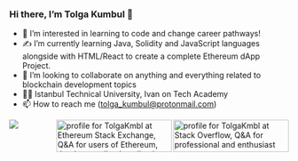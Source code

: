 ### Hi there, I’m Tolga Kumbul 👋

- 👀 I’m interested in learning to code and change career pathways!
- ✍ I’m currently learning Java, Solidity and JavaScript languages alongside with HTML/React to create a complete Ethereum dApp Project.
- 🤝 I’m looking to collaborate on anything and everything related to blockchain development topics
- 👨‍🎓 Istanbul Technical University, Ivan on Tech Academy
- 📫 How to reach me (tolga_kumbul@protonmail.com) 

 <a href="https://stackoverflow.com/users/16265598/tolgakmbl"><img align="right" src="https://stackoverflow.com/users/flair/16265598.png?theme=dark" width="208" height="58" alt="profile for TolgaKmbl at Stack Overflow, Q&amp;A for professional and enthusiast programmers" title="profile for TolgaKmbl at Stack Overflow, Q&amp;A for professional and enthusiast programmers"></a>
<a href="https://ethereum.stackexchange.com/users/78822/tolgakmbl"><img align="right" src="https://ethereum.stackexchange.com/users/flair/78822.png?theme=dark" width="208" height="58" alt="profile for TolgaKmbl at Ethereum Stack Exchange, Q&amp;A for users of Ethereum, the decentralized application platform and smart contract enabled blockchain" title="profile for TolgaKmbl at Ethereum Stack Exchange, Q&amp;A for users of Ethereum, the decentralized application platform and smart contract enabled blockchain"></a>

<a href="https://tolgakmbl.github.io/">
  <img align="left" src="https://github-readme-stats.vercel.app/api/top-langs/?username=TolgaKmbl&layout=compact" />
</a>

<!-- [![TolgaKmbl's Twitter Account](http://i.imgur.com/wWzX9uB.png)](http://www.twitter.com/TolgaKmbl) -->









